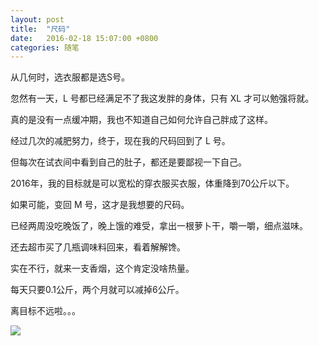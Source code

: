 ```yaml
---
layout: post
title:  "尺码"
date:   2016-02-18 15:07:00 +0800
categories: 随笔
---
```


从几何时，选衣服都是选S号。

忽然有一天，L 号都已经满足不了我这发胖的身体，只有 XL 才可以勉强将就。

真的是没有一点缓冲期，我也不知道自己如何允许自己胖成了这样。

经过几次的减肥努力，终于，现在我的尺码回到了 L 号。

但每次在试衣间中看到自己的肚子，都还是要鄙视一下自己。

2016年，我的目标就是可以宽松的穿衣服买衣服，体重降到70公斤以下。

如果可能，变回 M 号，这才是我想要的尺码。

已经两周没吃晚饭了，晚上饿的难受，拿出一根萝卜干，嚼一嚼，细点滋味。

还去超市买了几瓶调味料回来，看着解解馋。

实在不行，就来一支香烟，这个肯定没啥热量。

每天只要0.1公斤，两个月就可以减掉6公斤。

离目标不远啦。。。

![](https://drscdn.500px.org/photo/140932365/q%3D80_m%3D2000/d50ad82cab00b106965c894b3dec8c38)